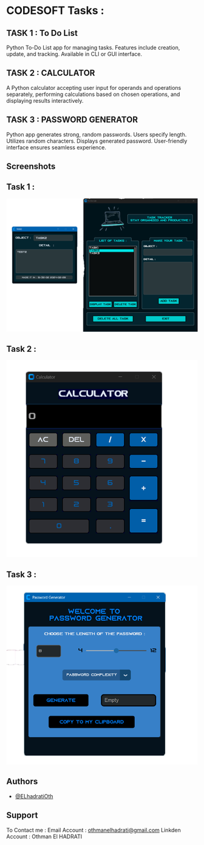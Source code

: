 
# CODESOFT Tasks :


## TASK 1 : To Do List

Python To-Do List app for managing tasks. Features include creation, update, and tracking. Available in CLI or GUI interface.

## TASK 2 : CALCULATOR

A Python calculator accepting user input for operands and operations separately, performing calculations based on chosen operations, and displaying results interactively.

## TASK 3  : PASSWORD GENERATOR

Python app generates strong, random passwords. Users specify length. Utilizes random characters. Displays generated password. User-friendly interface ensures seamless experience.



## Screenshots
## Task 1 :

![App Screenshot](ToDoList.png)

## Task 2 :

![App Screenshot](Calculator.png)

## Task 3 :

![App Screenshot](PasswordGenerator.png)


 

## Authors

- [@ELhadratiOth](https://github.com/ELhadratiOth)


## Support

To Contact me :
Email Account : othmanelhadrati@gmail.com 
Linkden Account : Othman El HADRATI


